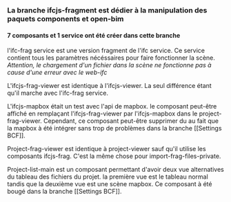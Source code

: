 ### La branche ifcjs-fragment est dédier à la manipulation des paquets components et open-bim


#### 7 composants et 1 service ont été créer dans cette branche


l'ifc-frag service est une version fragment de l'ifc service. Ce service contient tous les paramètres nécéssaires pour faire fonctionner la scène.
*Attention, le chargement d'un fichier dans la scène ne fonctionne pas à cause d'une erreur avec le web-ifc*


L'ifcjs-frag-viewer est identique à l'ifcjs-viewer. La seul différence étant qu'il marche avec l'ifc-frag service.


L'ifcjs-mapbox était un test avec l'api de mapbox. le composant peut-être affiché en remplaçant l'ifcjs-frag-viewer par l'ifcjs-mapbox dans le project-frag-viewer. Cependant, ce composant peut-être supprimer du au fait que la mapbox à été intégrer sans trop de problèmes dans la branche [[Settings BCF]].


Project-frag-viewer est identique à project-viewer sauf qu'il utilise les composants ifcjs-frag.
C'est la même chose pour import-frag-files-private.


Project-list-main est un composant permettant d'avoir deux vue alternatives du tableau des fichiers du projet. la première vue est le tableau normal tandis que la deuxième vue est une scène mapbox.
Ce composant à été bougé dans la branche [[Settings BCF]].